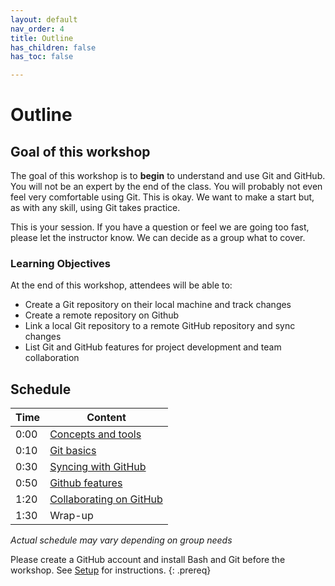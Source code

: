 ```yaml
---
layout: default
nav_order: 4
title: Outline
has_children: false
has_toc: false

---
```


# Outline

## Goal of this workshop

The goal of this workshop is to **begin** to understand and use Git and GitHub. You will not be an expert by the end of the class. You will probably not even feel very comfortable using Git. This is okay. We want to make a start but, as with any skill, using Git takes practice.

This is your session. If you have a question or feel we are going too fast, please let the instructor know. We can decide as a group what to cover.

### Learning Objectives

At the end of this workshop, attendees will be able to:

- Create a Git repository on their local machine and track changes
- Create a remote repository on Github
- Link a local Git repository to a remote GitHub repository and sync changes
- List Git and GitHub features for project development and team collaboration

## Schedule

| Time | Content 
| --- | --- 
| 0:00 | [Concepts and tools](01_what_is_git.md)
| 0:10 | [Git basics](02_getting_started.md)
| 0:30 | [Syncing with GitHub](03_sync.md)
| 0:50 | [Github features](04_github.md)
| 1:20 | [Collaborating on GitHub](05_collab_on_github.md)
| 1:30 | Wrap-up

_Actual schedule may vary depending on group needs_


Please create a GitHub account and install Bash and Git before the workshop. See [Setup](https://ubc-library-rc.github.io/intro-git/) for instructions.
{: .prereq}
